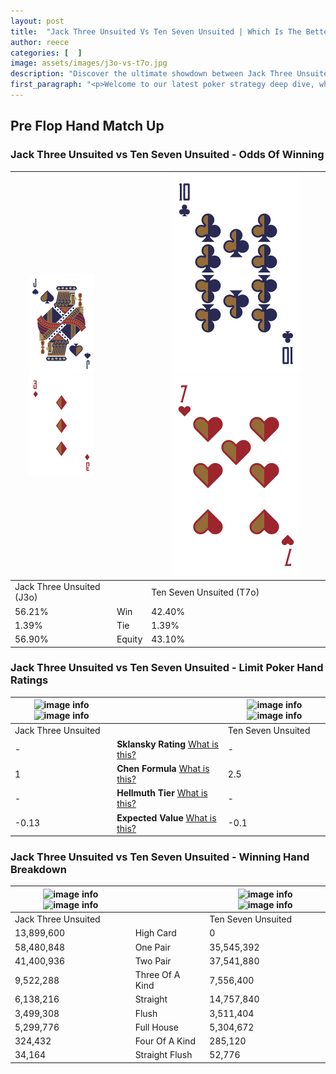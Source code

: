 ```yaml
---
layout: post
title:  "Jack Three Unsuited Vs Ten Seven Unsuited | Which Is The Better Hand In Poker? A Complete Guide"
author: reece
categories: [  ]
image: assets/images/j3o-vs-t7o.jpg
description: "Discover the ultimate showdown between Jack Three Unsuited and Ten Seven Unsuited in poker! Uncover the odds, strategies, and scenarios where one hand triumphs over the other. Get ready to up your poker game with this thrilling analysis."
first_paragraph: "<p>Welcome to our latest poker strategy deep dive, where we're pitting two distinct hands against each other in a high-stakes showdown: Jack Three Unsuited vs Ten Seven Unsuited.</p><p>In the dynamic world of poker, every decision counts, and knowing which hand holds the upper hand is key to your success at the table.</p><p>In this article, we'll dissect these two hands, explore the scenarios where one dominates the other, and equip you with the knowledge to make strategic choices that can tip the odds in your favor.</p><p>Get ready to unravel the intriguing dynamics of these poker hands and elevate your game to new heights.</p>"
---
```




[comment]: # (sp0)

## Pre Flop Hand Match Up

<div class="table hand-ratings" markdown="1"> 



### Jack Three Unsuited vs Ten Seven Unsuited - Odds Of Winning


    
| ![image info](assets/images/hand1/j.png) ![image info](assets/images/hand1/3o.png) |  | ![image info](assets/images/hand2/t.png) ![image info](assets/images/hand2/7o.png) |
| -------- | -------- | -------- |
| Jack Three Unsuited (J3o) |  | Ten Seven Unsuited (T7o) |
| 56.21% | Win | 42.40% |
| 1.39% | Tie | 1.39% |
| 56.90% | Equity | 43.10% |




[comment]: # (sp1)



### Jack Three Unsuited vs Ten Seven Unsuited - Limit Poker Hand Ratings


    
| ![image info](https://www.riverpairs.com/assets/images/hand1/j.png) ![image info](https://www.riverpairs.com/assets/images/hand1/3o.png) |  | ![image info](https://www.riverpairs.com/assets/images/hand2/t.png) ![image info](https://www.riverpairs.com/assets/images/hand2/7o.png) |
| -------- | -------- | -------- |
| Jack Three Unsuited |  | Ten Seven Unsuited |
| - | **Sklansky Rating** [What is this?](/sklansky-rating-explained) | - |
| 1 | **Chen Formula** [What is this?](/chen-formula-explained) | 2.5 |
| - | **Hellmuth Tier** [What is this?](/Hellmuth-tier-explained) | - |
| -0.13 | **Expected Value** [What is this?](/expected-value-explained) | -0.1 |




[comment]: # (sp2)



### Jack Three Unsuited vs Ten Seven Unsuited - Winning Hand Breakdown


    
| ![image info](https://www.riverpairs.com/assets/images/hand1/j.png) ![image info](https://www.riverpairs.com/assets/images/hand1/3o.png) |  | ![image info](https://www.riverpairs.com/assets/images/hand2/t.png) ![image info](https://www.riverpairs.com/assets/images/hand2/7o.png) |
| -------- | -------- | -------- |
| Jack Three Unsuited |  | Ten Seven Unsuited |
| 13,899,600 | High Card | 0 |
| 58,480,848 | One Pair | 35,545,392 |
| 41,400,936 | Two Pair | 37,541,880 |
| 9,522,288 | Three Of A Kind | 7,556,400 |
| 6,138,216 | Straight | 14,757,840 |
| 3,499,308 | Flush | 3,511,404 |
| 5,299,776 | Full House | 5,304,672 |
| 324,432 | Four Of A Kind | 285,120 |
| 34,164 | Straight Flush | 52,776 |




[comment]: # (sp3)



</div>

[comment]: # (sp4)



[comment]: # (sp5)

